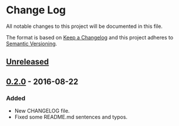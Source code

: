 # Change Log
All notable changes to this project will be documented in this file.

The format is based on [Keep a Changelog](http://keepachangelog.com/) 
and this project adheres to [Semantic Versioning](http://semver.org/).

## [Unreleased]

## [0.2.0] - 2016-08-22
### Added
- New CHANGELOG file.
- Fixed some README.md sentences and typos.

[Unreleased]: https://github.com/SPHackers/HackBoard/compare/v0.2.0...HEAD
[0.2.0]: https://github.com/SPHackers/HackBoard/compare/v0.1.0...v0.2.0
